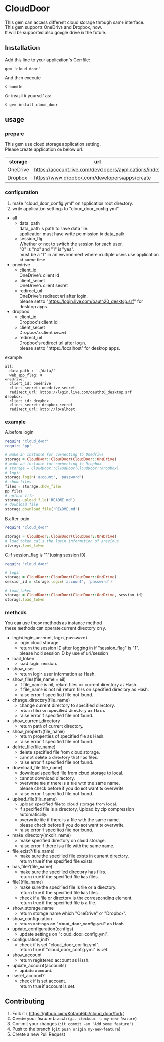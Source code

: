 # CloudDoor

This gem can access different cloud storage through same interface.  
This gem supports OneDrive and Dropbox, now.  
It will be supported also google drive in the future.


## Installation

Add this line to your application's Gemfile:

    gem 'cloud_door'

And then execute:

    $ bundle

Or install it yourself as:

    $ gem install cloud_door


## usage

### prepare

This gem use cloud storage application setting.  
Please create application on below url.  

|storage|url|
|-------|---|
|OneDrive|https://account.live.com/developers/applications/index|
|Dropbox|https://www.dropbox.com/developers/apps/create|

### configuration
1. make "cloud_door_config.yml" on application root directory.
2. write application settings to "cloud_door_config.yml".
  - all
    - data_path  
      data_path is path to save data file.  
      application must have write permission to data_path.
    - session_flg  
      Whether or not to switch the session for each user.  
      "0" is "no" and "1" is "yes".  
      must be a "1" in an environment where multiple users use application at same time.
  - onedrive
    - client_id  
      OneDrive's client id
    - client_secret  
      OneDrive's client secret
    - redirect_url  
      OneDrive's redirect url after login.  
      please set to "https://login.live.com/oauth20_desktop.srf" for desktop apps.
  - dropbox
    - client_id  
      Dropbox's client id
    - client_secret  
      Dropbox's client secret
    - redirect_url  
      Dropbox's redirect url after login.  
      please set to "https://localhost" for desktop apps.

example
```
all:
  data_path : './data/'
  web_app_flag: 0
onedrive:
  client_id: onedrive
  client_secret: onedrive_secret
  redirect_url: https://login.live.com/oauth20_desktop.srf
dropbox:
  client_id: dropbox
  client_secret: dropbox_secret
  redirect_url: http://localhost
```


### example

A.before login
```ruby
require 'cloud_door'
require 'pp'

# make an instance for connecting to Onedrive
storage = CloudDoor::CloudDoor(CloudDoor::OneDrive)
# make an instance for connecting to Dropbox
# storage = CloudDoor::CloudDoor(CloudDoor::Dropbox)
# login
storage.login('account', 'password')
# show files
files = storage.show_files
pp files
# upload file
storage.upload_file('README.md')
# download file
storage.download_file('README.md')
```

B.after login
```ruby
require 'cloud_door'

storage = CloudDoor::CloudDoor(CloudDoor::OneDrive)
# load_token calls the login information of previous
storage.load_token
```

C.if session_flag is "1"(using session ID)
```ruby
require 'cloud_door'

# login
storage = CloudDoor::CloudDoor(CloudDoor::OneDrive)
session_id = storage.login('account', 'password')

# load_token
storage = CloudDoor::CloudDoor(CloudDoor::OneDrive, session_id)
storage.load_token

```


### methods
You can use these methods as instance method.  
these methods can operate current directory only.
- login(login_account, login_password)
  - login cloud storage.
  - return the session ID after logging in if "session_flag" is "1".  
    please hold session ID by use of uri/session
- load_token
  - load login session.
- show_user
  - return login user information as Hash.
- show_files(file_name = nil)
  - if file_name is nil, return files on current directory as Hash.
  - if file_name is not nil, return files on specified directory as Hash.
  - raise error if specified file not found.
- change_directory(file_name)
  - change current directory to specified directory.
  - return files on specified directory as Hash.
  - raise error if specified file not found.
- show_current_directory
  - return path of current directory.
- show_property(file_name)
  - return properties of specified file as Hash.
  - raise error if specified file not found.
- delete_file(file_name)
  - delete specified file from cloud storage.
  - cannot delete a directory that has files.
  - raise error if specified file not found.
- download_file(file_name)
  - download specified file from cloud storage to local.
  - cannot download directory. 
  - overwrite file if there is a file with the same name.  
    please check before if you do not want to overwrite.
  - raise error if specified file not found.
- upload_file(file_name)
  - upload specified file to cloud storage from local.
  - if specified file is a directory, Upload by zip compression automatically.
  - overwrite file if there is a file with the same name.  
    please check before if you do not want to overwrite.
  - raise error if specified file not found.
- make_directory(mkdir_name)
  - make specified directory on cloud storage.
  - raise error if there is a file with the same name.
- file_exist?(file_name)
  - make sure the specified file exists in current directory.  
    return true if the specified file exists.
- has_file?(file_name)
  - make sure the specified directory has files.  
    return true if the specified file has files.
- file?(file_name)
  - make sure the specified file is file or a directory.  
    return true if the specified file has files.
  - check if a file or directory is the corresponding element.  
    return true if the specified file is a file.
- show_storage_name
  - return storage name which "OneDrive" or "Dropbox".
- show_configuration
  - return settings on "cloud_door_config.yml" as Hash.
- update_configuration(configs)
  - update settings on "cloud_door_config.yml".
- configuration_init?
  - check if is set "cloud_door_config.yml".  
    return true if "cloud_door_config.yml" is set.
- show_account
  - return registered account as Hash.
- update_account(accounts)
  - update account.
- iseset_account?
  - check if is set account.  
    return true if account is set.


## Contributing

1. Fork it ( https://github.com/KotaroHibi/cloud_door/fork )
2. Create your feature branch (`git checkout -b my-new-feature`)
3. Commit your changes (`git commit -am 'Add some feature'`)
4. Push to the branch (`git push origin my-new-feature`)
5. Create a new Pull Request

